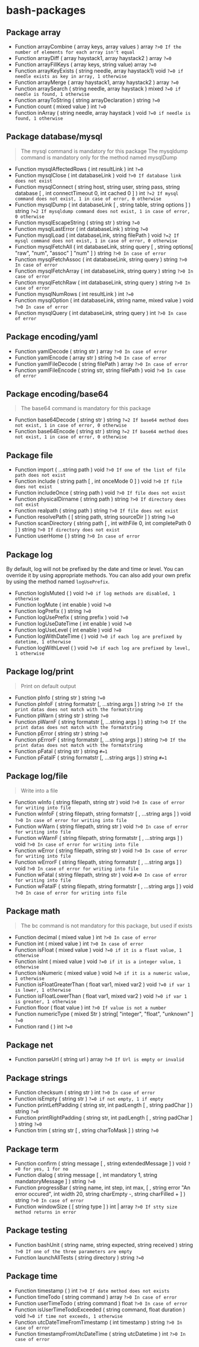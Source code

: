 # bash-packages

## Package array

* Function arrayCombine ( array keys, array values ) array `?>0 If the number of elements for each array isn't equal`
* Function arrayDiff ( array haystack1, array haystack2 ) array `?=0`
* Function arrayFillKeys ( array keys, string value) array `?=0`
* Function arrayKeyExists ( string needle, array haystack1) void  `?=0 if needle exists as key in array, 1 otherwise`
* Function arrayMerge ( array haystack1, array haystack2 ) array `?=0`
* Function arraySearch ( string needle, array haystack ) mixed `?=0 if needle is found, 1 otherwise`
* Function arrayToString ( string arrayDeclaration ) string `?=0`
* Function count ( mixed value ) int `?=0`
* Function inArray ( string needle, array haystack ) void `?=0 if needle is found, 1 otherwise`


## Package database/mysql

> The mysql command is mandatory for this package
> The mysqldump command is mandatory only for the method named mysqlDump

* Function mysqlAffectedRows ( int resultLink ) int `?=0`
* Function mysqlClose ( int databaseLink ) void `?>0 If database link does not exist`
* Function mysqlConnect ( string host, string user, string pass, string database [ , int connectTimeout 0, int cached 0 ] ) int `?=2 If mysql command does not exist, 1 in case of error, 0 otherwise`
* Function mysqlDump ( int databaseLink [ , string table, string options ] ) string `?=2 If mysqldump command does not exist, 1 in case of error, 0 otherwise`
* Function mysqlEscapeString ( string str ) string `?=0`
* Function mysqlLastError ( int databaseLink ) string `?=0`
* Function mysqlLoad ( int databaseLink, string filePath ) void `?=2 If mysql command does not exist, 1 in case of error, 0 otherwise`
* Function mysqlFetchAll ( int databaseLink, string query [ , string options[ "raw", "num", "assoc" ] "num" ] ) string `?>0 In case of error`
* Function mysqlFetchAssoc ( int databaseLink, string query ) string `?>0 In case of error`
* Function mysqlFetchArray ( int databaseLink, string query ) string `?>0 In case of error`
* Function mysqlFetchRaw ( int databaseLink, string query ) string `?>0 In case of error`
* Function mysqlNumRows ( int resultLink ) int `?=0`
* Function mysqlOption ( int databaseLink, string name, mixed value ) void `?>0 In case of error`
* Function mysqlQuery ( int databaseLink, string query ) int `?>0 In case of error`


## Package encoding/yaml

* Function yamlDecode ( string str ) array `?>0 In case of error`
* Function yamlEncode ( array str ) string `?>0 In case of error`
* Function yamlFileDecode ( string filePath ) array `?>0 In case of error`
* Function yamlFileEncode ( string str, string filePath ) void `?>0 In case of error`


## Package encoding/base64

> The base64 command is mandatory for this package

* Function base64Decode ( string str ) string `?=2 If base64 method does not exist, 1 in case of error, 0 otherwise`
* Function base64Encode ( string str ) string `?=2 If base64 method does not exist, 1 in case of error, 0 otherwise`


## Package file

* Function import ( ...string path ) void `?>0 If one of the list of file path does not exist`
* Function include ( string path [ , int onceMode 0 ] ) void `?>0 If file does not exist`
* Function includeOnce ( string path ) void `?>0 If file does not exist`
* Function physicalDirname ( string path ) string `?>0 If directory does not exist`
* Function realpath ( string path ) string `?>0 If file does not exist`
* Function resolvePath ( [ string path, string sourceDir ] ) string  `?=0`
* Function scanDirectory ( string path [ , int withFile 0, int completePath 0 ] ) string `?>0 If directory does not exist`
* Function userHome ( ) string `?>0 In case of error`


## Package log

By default, log will not be prefixed by the date and time or level. You can override it by using appropriate methods.
You can also add your own prefix by using the method named `logUsePrefix`.

* Function logIsMuted ( ) void `?=0 if log methods are disabled, 1 otherwise`
* Function logMute ( int enable ) void `?=0`
* Function logPrefix ( ) string `?=0`
* Function logUsePrefix ( string prefix ) void `?=0`
* Function logUseDateTime ( int enable ) void `?=0`
* Function logUseLevel ( int enable ) void `?=0`
* Function logWithDateTime ( ) void `?=0 if each log are prefixed by datetime, 1 otherwise`
* Function logWithLevel ( ) void `?=0 if each log are prefixed by level, 1 otherwise`

## Package log/print

> Print on default output

* Function pInfo ( string str ) string `?=0`
* Function pInfoF ( string formatstr [, ...string args ] ) string `?>0 If the print datas does not match with the formatstring`
* Function pWarn ( string str ) string `?=0`
* Function pWarnF ( string formatstr [, ...string args ] ) string `?>0 If the print datas does not match with the formatstring`
* Function pError ( string str ) string `?=0`
* Function pErrorF ( string formatstr [, ...string args ] ) string `?>0 If the print datas does not match with the formatstring`
* Function pFatal ( string str ) string `#=1`
* Function pFatalF ( string formatstr [, ...string args ] ) string `#=1`

## Package log/file

> Write into a file

* Function wInfo ( string filepath, string str ) void `?>0 In case of error for writing into file`
* Function wInfoF ( string filepath, string formatstr [ , ...string args ] ) void `?>0 In case of error for writing into file`
* Function wWarn ( string filepath, string str ) void `?>0 In case of error for writing into file`
* Function wWarnF ( string filepath, string formatstr [ , ...string args ] ) void `?>0 In case of error for writing into file`
* Function wError ( string filepath, string str ) void `?>0 In case of error for writing into file`
* Function wErrorF ( string filepath, string formatstr [ , ...string args ] ) void `?>0 In case of error for writing into file`
* Function wFatal ( string filepath, string str ) void `#>0 In case of error for writing into file`
* Function wFatalF ( string filepath, string formatstr [ , ...string args ] ) void `?>0 In case of error for writing into file`


## Package math

> The bc command is not mandatory for this package, but used if exists

* Function decimal ( mixed value ) int `?>0 In case of error`
* Function int ( mixed value ) int `?>0 In case of error`
* Function isFloat ( mixed value ) void `?=0 if it is a float value, 1 otherwise`
* Function isInt ( mixed value ) void `?=0 if it is a integer value, 1 otherwise`
* Function isNumeric ( mixed value ) void `?=0 if it is a numeric value, 1 otherwise`
* Function isFloatGreaterThan ( float var1, mixed var2 ) void `?=0 if var 1 is lower, 1 otherwise`
* Function isFloatLowerThan ( float var1, mixed var2 ) void `?=0 if var 1 is greater, 1 otherwise`
* Function floor ( float value ) int `?>0 If value is not a number`
* Function numericType ( mixed Str ) string[ "integer", "float", "unknown" ] `?=0`
* Function rand ( ) int `?=0`


## Package net

* Function parseUrl ( string url ) array `?>0 If Url is empty or invalid`


## Package strings

* Function checksum ( string str ) int `?>0 In case of error`
* Function isEmpty ( string str ) `?=0 if not empty, 1 if empty`
* Function printLeftPadding ( string str, int padLength [ , string padChar ] ) string `?=0`
* Function printRightPadding ( string str, int padLength [ , string padChar ] ) string `?=0`
* Function trim ( string str [ , string charToMask ] ) string `?=0`


## Package term

* Function confirm ( string message [ , string extendedMessage ] ) void `?=0 for yes, 1 for no`
* Function dialog ( string message [ , int mandatory 1, string mandatoryMessage ] ) string `?=0`
* Function progressBar ( string name, int step, int max, [ , string error "An error occured", int width 20, string charEmpty -, string charFilled + ] ) string `?>0 In case of error`
* Function windowSize ( [ string type ] ) int | array `?>0 If stty size method returns in error`


## Package testing

* Function bashUnit ( string name, string expected, string received ) string `?>0 If one of the three parameters are empty`
* Function launchAllTests ( string directory ) string `?=0`


## Package time

* Function timestamp ( ) int `?>0 If date method does not exists`
* Function timeTodo ( string command ) array `?>0 In case of error`
* Function userTimeTodo ( string command ) float `?>0 In case of error`
* Function isUserTimeTodoExceeded ( string command, float duration ) void `?=0 if time not exceeds, 1 otherwise`
* Function utcDateTimeFromTimestamp ( int timestamp ) string `?>0 In case of error`
* Function timestampFromUtcDateTime ( string utcDatetime ) int `?>0 In case of error`